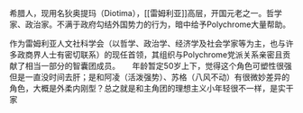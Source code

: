 希腊人，现用名狄奥提玛（Diotima），[[雷姆利亚]]高层，开国元老之一。哲学家、政治家。不满于政府勾结外国势力的行为，暗中给予Polychrome大量帮助。

作为雷姆利亚人文社科学会（以哲学、政治学、经济学及社会学家等为主，也与许多政商界人士有密切联系）的现任首领，其组织与Polychrome党派关系亲密且贡献了相当一部分的智囊团成员。
　
	年龄暂定50岁上下，觉得这个角色可塑性很强但是一直没时间去肝；是和阿凌（活泼强势）、苏格（八风不动）有很微妙差异的角色，大概是外柔内刚型？总之就是和主角团的理想主义小年轻很不一样，是实干家

